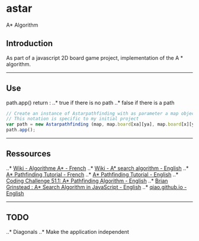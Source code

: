 # astar
A* Algorithm
## Introduction
As part of a javascript 2D board game project, implementation of the A * algorithm.
___
## Use
path.app() return :
..* true if there is no path
..* false if there is a path

```Javascript
// Create an instance of Astarpathfinding with as parameter a map object and a start box and an arrival box
// This notation is specific to my initial project
var path = new Astarpathfinding (map, map.board[xa][ya], map.board[x][y]);                            
path.app();
```
___
## Ressources
..* [Wiki - Algorithme A* - French](https://fr.wikipedia.org/wiki/Algorithme_A*)
..* [Wiki - A* search algorithm - English](https://en.wikipedia.org/wiki/A*_search_algorithm)
..* [A* Pathfinding Tutorial - French](https://www.youtube.com/watch?v=0MoYR35yrBw)
..* [A* Pathfinding Tutorial - English](https://www.youtube.com/watch?v=KNXfSOx4eEE)
..* [Coding Challenge 51.1: A* Pathfinding Algorithm - English](https://www.youtube.com/watch?v=aKYlikFAV4k)
..* [Brian Grinstead : A* Search Algorithm in JavaScript - English](https://briangrinstead.com/blog/astar-search-algorithm-in-javascript/)
..* [qiao.github.io - English](https://qiao.github.io/PathFinding.js/visual/)
___
## TODO
..* Diagonals
..* Make the application independent